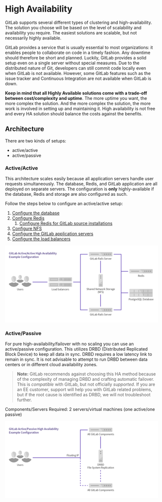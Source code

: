 # High Availability

GitLab supports several different types of clustering and high-availability.
The solution you choose will be based on the level of scalability and
availability you require. The easiest solutions are scalable, but not necessarily
highly available.

GitLab provides a service that is usually essential to most organizations: it
enables people to collaborate on code in a timely fashion. Any downtime should
therefore be short and planned. Luckily, GitLab provides a solid setup even on
a single server without special measures. Due to the distributed nature
of Git, developers can still commit code locally even when GitLab is not
available. However, some GitLab features such as the issue tracker and
Continuous Integration are not available when GitLab is down.

**Keep in mind that all Highly Available solutions come with a trade-off between
cost/complexity and uptime**. The more uptime you want, the more complex the
solution. And the more complex the solution, the more work is involved in
setting up and maintaining it. High availability is not free and every HA
solution should balance the costs against the benefits.

## Architecture

There are two kinds of setups:

- active/active
- active/passive

### Active/Active

This architecture scales easily because all application servers handle
user requests simultaneously. The database, Redis, and GitLab application are
all deployed on separate servers. The configuration is **only** highly-available
if the database, Redis and storage are also configured as such.

Follow the steps below to configure an active/active setup:

1. [Configure the database](database.md)
1. [Configure Redis](redis.md)
   1. [Configure Redis for GitLab source installations](redis_source.md)
1. [Configure NFS](nfs.md)
1. [Configure the GitLab application servers](gitlab.md)
1. [Configure the load balancers](load_balancer.md)

![Active/Active HA Diagram](../img/high_availability/active-active-diagram.png)

### Active/Passive

For pure high-availability/failover with no scaling you can use an
active/passive configuration. This utilizes DRBD (Distributed Replicated
Block Device) to keep all data in sync. DRBD requires a low latency link to
remain in sync. It is not advisable to attempt to run DRBD between data centers
or in different cloud availability zones.

> **Note:** GitLab recommends against choosing this HA method because of the
  complexity of managing DRBD and crafting automatic failover. This is
  *compatible* with GitLab, but not officially *supported*. If you are 
  an EE customer, support will help you with GitLab related problems, but if the
  root cause is identified as DRBD, we will not troubleshoot further.

Components/Servers Required: 2 servers/virtual machines (one active/one passive)

![Active/Passive HA Diagram](../img/high_availability/active-passive-diagram.png)
